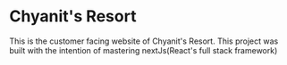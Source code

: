 # Chyanit's Resort

This is the customer facing website of Chyanit's Resort. This project was built with the intention of mastering nextJs(React's full stack framework)
